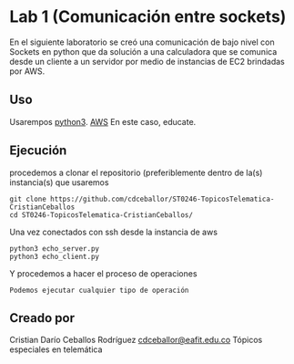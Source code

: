 # Lab 1 (Comunicación entre sockets)

En el siguiente laboratorio se creó una comunicación de bajo nivel con Sockets en python que da solución a una calculadora que se comunica desde un cliente a un servidor por medio de instancias de EC2 brindadas por AWS.

## Uso

Usarempos 
[python3](https://www.python.org/downloads/).
[AWS](https://www.awseducate.com/signin/SiteLogin?ec=302&startURL=%2Fstudent%2Fs%2Fclassrooms) En este caso, educate.
 
## Ejecución
procedemos a clonar el repositorio (preferiblemente dentro de la(s) instancia(s) que usaremos

```
git clone https://github.com/cdceballor/ST0246-TopicosTelematica-CristianCeballos
cd ST0246-TopicosTelematica-CristianCeballos/
```

Una vez conectados con ssh desde la instancia de aws

```
python3 echo_server.py
python3 echo_client.py
```

Y procedemos a hacer el proceso de operaciones


```
Podemos ejecutar cualquier tipo de operación
```

## Creado por
Cristian Darío Ceballos Rodríguez
cdceballor@eafit.edu.co
Tópicos especiales en telemática
